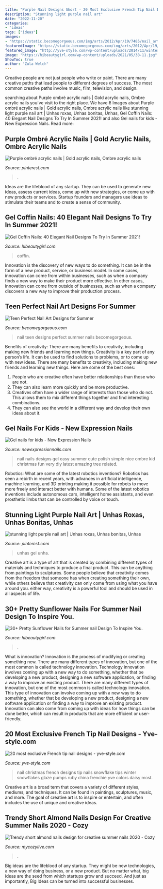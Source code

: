 ```yaml
---
title: "Purple Nail Designs Short - 20 Most Exclusive French Tip Nail Designs"
description: "Stunning light purple nail art"
date: "2022-11-20"
categories:
- "ideas"
tags: ["ideas"]
images:
- "https://static.becomegorgeous.com/img/arts/2012/Apr/19/7485/nail_art_2012-2.jpg"
featuredImage: "https://static.becomegorgeous.com/img/arts/2012/Apr/19/7485/nail_art_2012-2.jpg"
featured_image: "http://yve-style.com/wp-content/uploads/2014/11/winter-french-tips-nails-designs.jpg"
image: "https://hibeautygirl.com/wp-content/uploads/2021/05/38-11.jpg"
ShowToc: true
author: "Zula Welch"
---
```



Creative people are not just people who write or paint. There are many creative paths that lead people to different degrees of success. The most common creative paths involve music, film, television, and design.

	

		
searching about Purple ombré acrylic nails | Gold acrylic nails, Ombre acrylic nails you've visit to the right place. We have 8 Images about Purple ombré acrylic nails | Gold acrylic nails, Ombre acrylic nails like stunning light purple nail art | Unhas roxas, Unhas bonitas, Unhas, Gel Coffin Nails: 40 Elegant Nail Designs To Try In Summer 2021! and also Gel nails for kids - New Expression Nails. Read more:
		
    
## Purple Ombré Acrylic Nails | Gold Acrylic Nails, Ombre Acrylic Nails

<img loading=lazy src="https://i.pinimg.com/736x/42/7d/bc/427dbc87eef9a9738c79c98e91ba37fa.jpg" onerror="this.onerror=null;this.src='https://tse3.mm.bing.net/th?id=OIP.iJkfUazM8NlAgBtX7DsLXgHaJ3&amp;pid=15.1';" alt="Purple ombré acrylic nails | Gold acrylic nails, Ombre acrylic nails">

_Source: pinterest.com_

>. 

	

Ideas are the lifeblood of any startup. They can be used to generate new ideas, assess current ideas, come up with new strategies, or come up with new products or services. Startup founders and managers use ideas to stimulate their teams and to create a sense of community.

    
## Gel Coffin Nails: 40 Elegant Nail Designs To Try In Summer 2021!

<img loading=lazy src="https://hibeautygirl.com/wp-content/uploads/2021/05/38-11.jpg" onerror="this.onerror=null;this.src='https://tse4.mm.bing.net/th?id=OIP.2E9KffajNHqE7uPHv1yl8QHaLH&amp;pid=15.1';" alt="Gel Coffin Nails: 40 Elegant Nail Designs To Try In Summer 2021!">

_Source: hibeautygirl.com_

>coffin. 

	

Innovation is the discovery of new ways to do something. It can be in the form of a new product, service, or business model. In some cases, innovation can come from within businesses, such as when a company finds a new way to make their product more effective. In other cases, innovation can come from outside of businesses, such as when a company discovers a new way to improve their production process.

    
## Teen Perfect Nail Art Designs For Summer

<img loading=lazy src="https://static.becomegorgeous.com/img/arts/2012/Apr/19/7485/nail_art_2012-2.jpg" onerror="this.onerror=null;this.src='https://tse4.mm.bing.net/th?id=OIP.j1B0a6dlfgu3tskSFT06mgHaLH&amp;pid=15.1';" alt="Teen Perfect Nail Art Designs for Summer">

_Source: becomegorgeous.com_

>nail teen designs perfect summer nails becomegorgeous. 

	

Benefits of creativity: There are many benefits to creativity, including making new friends and learning new things.
Creativity is a key part of any person’s life. It can be used to find solutions to problems, or to come up with new ideas. There are many benefits to creativity, including making new friends and learning new things. Here are some of the best ones: 
1. People who are creative often have better relationships than those who are not.
2. They can also learn more quickly and be more productive.
3. Creatives often have a wider range of interests than those who do not. This allows them to mix different things together and find interesting combinations.
4. They can also see the world in a different way and develop their own ideas about it.

    
## Gel Nails For Kids - New Expression Nails

<img loading=lazy src="https://newexpressionnails.com/wp-content/uploads/2019/02/gel-nails-for-kids-1.jpg" onerror="this.onerror=null;this.src='https://tse1.mm.bing.net/th?id=OIP.j97m1ZLAxaTIt9gPhrHlsQHaKB&amp;pid=15.1';" alt="Gel nails for kids - New Expression Nails">

_Source: newexpressionnails.com_

>nail nails designs gel easy summer cute polish simple nice ombre kid christmas fun very diy latest amazing tree related. 

	

Robotics: What are some of the latest robotics inventions?
Robotics has seen a rebirth in recent years, with advances in artificial intelligence, machine learning, and 3D printing making it possible for robots to move more freely and interact better with humans. Some of the latest robotics inventions include autonomous cars, intelligent home assistants, and even prosthetic limbs that can be controlled by voice or touch.

    
## Stunning Light Purple Nail Art | Unhas Roxas, Unhas Bonitas, Unhas

<img loading=lazy src="https://i.pinimg.com/736x/b3/71/0b/b3710b181d262a43c48d3a00f92c4339.jpg" onerror="this.onerror=null;this.src='https://tse3.mm.bing.net/th?id=OIP.ZxNSo1wqGWr4gqJUGv8MTgHaMu&amp;pid=15.1';" alt="stunning light purple nail art | Unhas roxas, Unhas bonitas, Unhas">

_Source: pinterest.com_

>unhas gel unha. 

	

Creative art is a type of art that is created by combining different types of materials and techniques to produce a final product. This can be anything from paintings to sculptures. Some people believe that creativity comes from the freedom that someone has when creating something their own, while others believe that creativity can only come from using what you have around you. either way, creativity is a powerful tool and should be used in all aspects of life.

    
## 30+ Pretty Sunflower Nails For Summer Nail Design To Inspire You.

<img loading=lazy src="https://hibeautygirl.com/wp-content/uploads/2021/04/16-11.jpg" onerror="this.onerror=null;this.src='https://tse3.mm.bing.net/th?id=OIP.WzYo8ws_K25tS6eQP2158QHaLH&amp;pid=15.1';" alt="30+ Pretty Sunflower Nails for Summer nail Design To Inspire You.">

_Source: hibeautygirl.com_

>. 

	

What is innovation?
Innovation is the process of modifying or creating something new. There are many different types of innovation, but one of the most common is called technology innovation. Technology innovation involves coming up with a new way to do something, whether that be developing a new product, designing a new software application, or finding a way to improve an existing product.
There are many different types of innovation, but one of the most common is called technology innovation. This type of innovation can involve coming up with a new way to do something, whether that be developing a new product, designing a new software application or finding a way to improve an existing product. Innovation can also come from coming up with ideas for how things can be done better, which can result in products that are more efficient or user-friendly.

    
## 20 Most Exclusive French Tip Nail Designs - Yve-style.com

<img loading=lazy src="http://yve-style.com/wp-content/uploads/2014/11/winter-french-tips-nails-designs.jpg" onerror="this.onerror=null;this.src='https://tse1.mm.bing.net/th?id=OIP.3szzCeaUOMEj9wEYGMpPTAAAAA&amp;pid=15.1';" alt="20 most exclusive French tip nail designs - yve-style.com">

_Source: yve-style.com_

>nail christmas french designs tip nails snowflake tips winter snowflakes glaze pumps ruby china frenchie yve colors daisy most. 

	

Creative art is a broad term that covers a variety of different styles, mediums, and techniques. It can be found in paintings, sculptures, music, and more. The goal of creative art is to inspire or entertain, and often includes the use of unique and creative ideas.

    
## Trendy Short Almond Nails Design For Creative Summer Nails 2020 - Cozy

<img loading=lazy src="https://mycozylive.com/wp-content/uploads/2020/07/10-2.png" onerror="this.onerror=null;this.src='https://tse2.mm.bing.net/th?id=OIP.2uVH98c9H2B8KB8Aed6JugHaKF&amp;pid=15.1';" alt="Trendy short almond nails design for creative summer nails 2020 - Cozy">

_Source: mycozylive.com_

>. 

	

Big ideas are the lifeblood of any startup. They might be new technologies, a new way of doing business, or a new product. But no matter what, big ideas are the seed from which startups grow and succeed. And just as importantly, Big Ideas can be turned into successful businesses.

